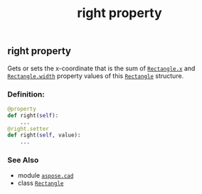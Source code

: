 ﻿---
title: right property
second_title: Aspose.CAD for Python via .NET API References
description: 
type: docs
weight: 210
url: /aspose.cad/rectangle/right/
is_root: false
---

## right property


Gets or sets the x-coordinate that is the sum of [`Rectangle.x`](/cad/python-net/aspose.cad/rectangle#x) and [`Rectangle.width`](/cad/python-net/aspose.cad/rectangle#width) property values of this [`Rectangle`](/cad/python-net/aspose.cad/rectangle) structure.
### Definition:
```python
@property
def right(self):
    ...
@right.setter
def right(self, value):
    ...
```

### See Also
* module [`aspose.cad`](../../)
* class [`Rectangle`](/cad/python-net/aspose.cad/rectangle)
